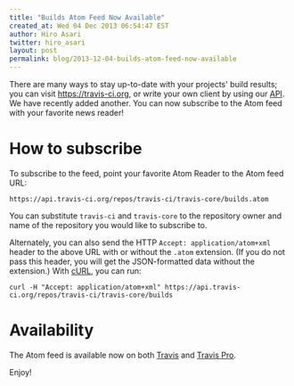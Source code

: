 ```yaml
---
title: "Builds Atom Feed Now Available"
created_at: Wed 04 Dec 2013 06:54:47 EST
author: Hiro Asari
twitter: hiro_asari
layout: post
permalink: blog/2013-12-04-builds-atom-feed-now-available
---
```

There are many ways to stay up-to-date with your projects' build
results; you can visit https://travis-ci.org, or
write your own client by using our [API](https://api.travis-ci.org/docs/).
We have recently added another.
You can now subscribe to the Atom feed with your favorite
news reader!

# How to subscribe
To subscribe to the feed, point your
favorite Atom Reader to the Atom feed URL:

    https://api.travis-ci.org/repos/travis-ci/travis-core/builds.atom

You can substitute `travis-ci` and `travis-core` to the repository owner
and name of the repository you would like to subscribe to.

Alternately, you can also send the HTTP `Accept: application/atom+xml`
header to the above URL with or without the `.atom` extension.
(If you do not pass this header, you will get the JSON-formatted data
without the extension.)
With [cURL](http://curl.haxx.se/), you can run:

    curl -H "Accept: application/atom+xml" https://api.travis-ci.org/repos/travis-ci/travis-core/builds

# Availability
The Atom feed is available now on both
[Travis](https://travis-ci.org) and
[Travis Pro](https://travis-ci.com).

Enjoy!
